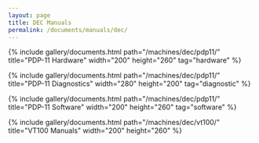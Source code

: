 ```yaml
---
layout: page
title: DEC Manuals
permalink: /documents/manuals/dec/
---
```


{% include gallery/documents.html path="/machines/dec/pdp11/" title="PDP-11 Hardware" width="200" height="260" tag="hardware" %}

{% include gallery/documents.html path="/machines/dec/pdp11/" title="PDP-11 Diagnostics" width="280" height="200" tag="diagnostic" %}

{% include gallery/documents.html path="/machines/dec/pdp11/" title="PDP-11 Software" width="200" height="260" tag="software" %}

{% include gallery/documents.html path="/machines/dec/vt100/" title="VT100 Manuals" width="200" height="260" %}
